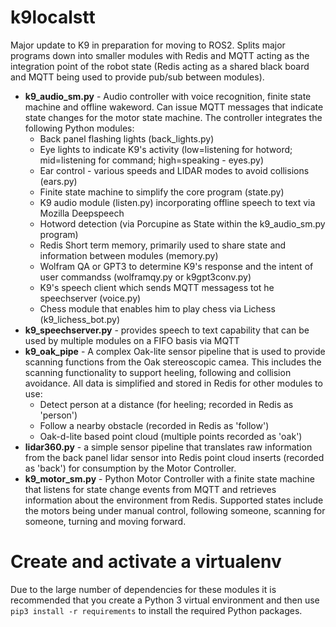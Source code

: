 # k9localstt
Major update to K9 in preparation for moving to ROS2.  Splits major programs down into smaller modules with Redis and MQTT acting as the integration point of the robot state (Redis acting as a shared black board and MQTT being used to provide pub/sub between modules).
* **k9_audio_sm.py** - Audio controller with voice recognition, finite state machine and offline wakeword.  Can issue MQTT messages that indicate state changes for the motor state machine.  The controller integrates the following Python modules:
  * Back panel flashing lights (back_lights.py)
  * Eye lights to indicate K9's activity (low=listening for hotword; mid=listening for command; high=speaking - eyes.py)
  * Ear control - various speeds and LIDAR modes to avoid collisions (ears.py)
  * Finite state machine to simplify the core program (state.py)
  * K9 audio module (listen.py) incorporating offline speech to text via Mozilla Deepspeech
  * Hotword detection (via Porcupine as State within the k9_audio_sm.py program)
  * Redis Short term memory, primarily used to share state and information between modules (memory.py)
  * Wolfram QA or GPT3 to determine K9's response and the intent of user commandss (wolframqy.py or k9gpt3conv.py)
  * K9's speech client which sends MQTT messagess tot he speechserver (voice.py)
  * Chess module that enables him to play chess via Lichess (k9_lichess_bot.py)
* **k9_speechserver.py** - provides speech to text capability that can be used by multiple modules on a FIFO basis via MQTT
* **k9_oak_pipe** - A complex Oak-lite sensor pipeline that is used to provide scanning functions from the Oak stereoscopic camea.  This includes the scanning functionality to support heeling, following and collision avoidance.  All data is simplified and stored in Redis for other modules to use:
  * Detect person at a distance (for heeling; recorded in Redis as 'person')
  * Follow a nearby obstacle (recorded in Redis as 'follow')
  * Oak-d-lite based point cloud (multiple points recorded as 'oak')
* **lidar360.py** - a simple sensor pipeline that translates raw information from the back panel lidar sensor into Redis point cloud inserts (recorded as 'back') for consumption by the Motor Controller.
* **k9_motor_sm.py** - Python Motor Controller with a finite state machine that listens for state change events from MQTT and retrieves information about the environment from Redis.  Supported states include the motors being under manual control, following someone, scanning for someone, turning and moving forward.

# Create and activate a virtualenv
Due to the large number of dependencies for these modules it is recommended that you create a Python 3 virtual environment and then use ``pip3 install -r requirements`` to install the required Python packages.
